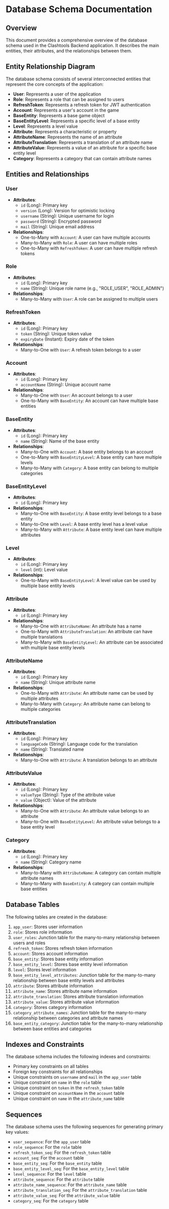 # Database Schema Documentation

## Overview
This document provides a comprehensive overview of the database schema used in the Clashtools Backend application. It describes the main entities, their attributes, and the relationships between them.

## Entity Relationship Diagram
The database schema consists of several interconnected entities that represent the core concepts of the application:

- **User**: Represents a user of the application
- **Role**: Represents a role that can be assigned to users
- **RefreshToken**: Represents a refresh token for JWT authentication
- **Account**: Represents a user's account in the game
- **BaseEntity**: Represents a base game object
- **BaseEntityLevel**: Represents a specific level of a base entity
- **Level**: Represents a level value
- **Attribute**: Represents a characteristic or property
- **AttributeName**: Represents the name of an attribute
- **AttributeTranslation**: Represents a translation of an attribute name
- **AttributeValue**: Represents a value of an attribute for a specific base entity level
- **Category**: Represents a category that can contain attribute names

## Entities and Relationships

### User
- **Attributes**:
  - `id` (Long): Primary key
  - `version` (Long): Version for optimistic locking
  - `username` (String): Unique username for login
  - `password` (String): Encrypted password
  - `mail` (String): Unique email address
- **Relationships**:
  - One-to-Many with `Account`: A user can have multiple accounts
  - Many-to-Many with `Role`: A user can have multiple roles
  - One-to-Many with `RefreshToken`: A user can have multiple refresh tokens

### Role
- **Attributes**:
  - `id` (Long): Primary key
  - `name` (String): Unique role name (e.g., "ROLE_USER", "ROLE_ADMIN")
- **Relationships**:
  - Many-to-Many with `User`: A role can be assigned to multiple users

### RefreshToken
- **Attributes**:
  - `id` (Long): Primary key
  - `token` (String): Unique token value
  - `expiryDate` (Instant): Expiry date of the token
- **Relationships**:
  - Many-to-One with `User`: A refresh token belongs to a user

### Account
- **Attributes**:
  - `id` (Long): Primary key
  - `accountName` (String): Unique account name
- **Relationships**:
  - Many-to-One with `User`: An account belongs to a user
  - One-to-Many with `BaseEntity`: An account can have multiple base entities

### BaseEntity
- **Attributes**:
  - `id` (Long): Primary key
  - `name` (String): Name of the base entity
- **Relationships**:
  - Many-to-One with `Account`: A base entity belongs to an account
  - One-to-Many with `BaseEntityLevel`: A base entity can have multiple levels
  - Many-to-Many with `Category`: A base entity can belong to multiple categories

### BaseEntityLevel
- **Attributes**:
  - `id` (Long): Primary key
- **Relationships**:
  - Many-to-One with `BaseEntity`: A base entity level belongs to a base entity
  - Many-to-One with `Level`: A base entity level has a level value
  - Many-to-Many with `Attribute`: A base entity level can have multiple attributes

### Level
- **Attributes**:
  - `id` (Long): Primary key
  - `level` (int): Level value
- **Relationships**:
  - One-to-Many with `BaseEntityLevel`: A level value can be used by multiple base entity levels

### Attribute
- **Attributes**:
  - `id` (Long): Primary key
- **Relationships**:
  - Many-to-One with `AttributeName`: An attribute has a name
  - One-to-Many with `AttributeTranslation`: An attribute can have multiple translations
  - Many-to-Many with `BaseEntityLevel`: An attribute can be associated with multiple base entity levels

### AttributeName
- **Attributes**:
  - `id` (Long): Primary key
  - `name` (String): Unique attribute name
- **Relationships**:
  - One-to-Many with `Attribute`: An attribute name can be used by multiple attributes
  - Many-to-Many with `Category`: An attribute name can belong to multiple categories

### AttributeTranslation
- **Attributes**:
  - `id` (Long): Primary key
  - `languageCode` (String): Language code for the translation
  - `name` (String): Translated name
- **Relationships**:
  - Many-to-One with `Attribute`: A translation belongs to an attribute

### AttributeValue
- **Attributes**:
  - `id` (Long): Primary key
  - `valueType` (String): Type of the attribute value
  - `value` (Object): Value of the attribute
- **Relationships**:
  - Many-to-One with `Attribute`: An attribute value belongs to an attribute
  - Many-to-One with `BaseEntityLevel`: An attribute value belongs to a base entity level

### Category
- **Attributes**:
  - `id` (Long): Primary key
  - `name` (String): Category name
- **Relationships**:
  - Many-to-Many with `AttributeName`: A category can contain multiple attribute names
  - Many-to-Many with `BaseEntity`: A category can contain multiple base entities

## Database Tables

The following tables are created in the database:

1. `app_user`: Stores user information
2. `role`: Stores role information
3. `user_roles`: Junction table for the many-to-many relationship between users and roles
4. `refresh_token`: Stores refresh token information
5. `account`: Stores account information
6. `base_entity`: Stores base entity information
7. `base_entity_level`: Stores base entity level information
8. `level`: Stores level information
9. `base_entity_level_attributes`: Junction table for the many-to-many relationship between base entity levels and attributes
10. `attribute`: Stores attribute information
11. `attribute_name`: Stores attribute name information
12. `attribute_translation`: Stores attribute translation information
13. `attribute_value`: Stores attribute value information
14. `category`: Stores category information
15. `category_attribute_names`: Junction table for the many-to-many relationship between categories and attribute names
16. `base_entity_category`: Junction table for the many-to-many relationship between base entities and categories

## Indexes and Constraints

The database schema includes the following indexes and constraints:

- Primary key constraints on all tables
- Foreign key constraints for all relationships
- Unique constraints on `username` and `mail` in the `app_user` table
- Unique constraint on `name` in the `role` table
- Unique constraint on `token` in the `refresh_token` table
- Unique constraint on `accountName` in the `account` table
- Unique constraint on `name` in the `attribute_name` table

## Sequences

The database schema uses the following sequences for generating primary key values:

- `user_sequence`: For the `app_user` table
- `role_sequence`: For the `role` table
- `refresh_token_seq`: For the `refresh_token` table
- `account_seq`: For the `account` table
- `base_entity_seq`: For the `base_entity` table
- `base_entity_level_seq`: For the `base_entity_level` table
- `level_sequence`: For the `level` table
- `attribute_sequence`: For the `attribute` table
- `attribute_name_sequence`: For the `attribute_name` table
- `attribute_translation_seq`: For the `attribute_translation` table
- `attribute_value_seq`: For the `attribute_value` table
- `category_seq`: For the `category` table
